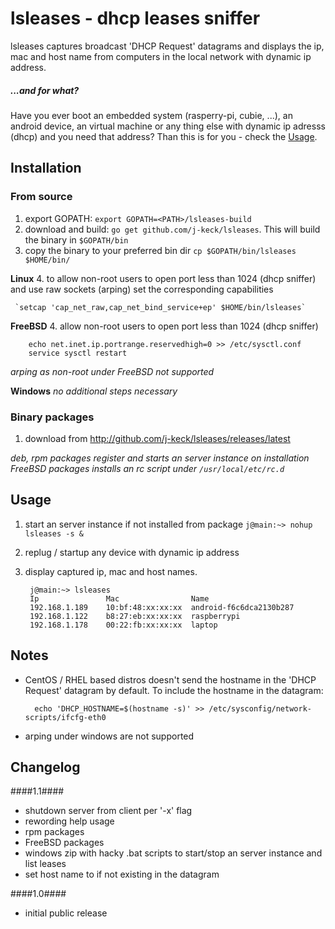 # lsleases - dhcp leases sniffer
lsleases captures broadcast 'DHCP Request' datagrams and displays the ip, mac and host name from computers in the local network with dynamic ip address.


  
##### ...and for what? #####
Have you ever boot an embedded system (rasperry-pi, cubie, ...), an android device, an virtual machine or any thing else with dynamic ip adresss (dhcp) and you need that address? Than this is for you - check the [Usage](#usage).



## Installation

### From source

  1. export GOPATH: `export GOPATH=<PATH>/lsleases-build`
  2. download and build: `go get github.com/j-keck/lsleases`. This will build the binary in `$GOPATH/bin`
  3. copy the binary to your preferred bin dir `cp $GOPATH/bin/lsleases $HOME/bin/`

  **Linux**
  4. to allow non-root users to open port less than 1024 (dhcp sniffer) and use raw sockets (arping) set the corresponding capabilities
  
     `setcap 'cap_net_raw,cap_net_bind_service+ep' $HOME/bin/lsleases`

  **FreeBSD**
  4. allow non-root users to open port less than 1024 (dhcp sniffer)
  
        echo net.inet.ip.portrange.reservedhigh=0 >> /etc/sysctl.conf
        service sysctl restart

  *arping as non-root under FreeBSD not supported*  

  **Windows**
  *no additional steps necessary*


  
### Binary packages
  1. download from http://github.com/j-keck/lsleases/releases/latest

  *deb, rpm packages register and starts an server instance on installation*
  *FreeBSD packages installs an rc script under `/usr/local/etc/rc.d`*

  
## Usage

1. start an server instance if not installed from package `j@main:~> nohup lsleases -s &`
2. replug / startup any device with dynamic ip address
3. display captured ip, mac and host names. 

        j@main:~> lsleases
        Ip               Mac                Name
        192.168.1.189    10:bf:48:xx:xx:xx  android-f6c6dca2130b287
        192.168.1.122    b8:27:eb:xx:xx:xx  raspberrypi
        192.168.1.178    00:22:fb:xx:xx:xx  laptop


## Notes

- CentOS / RHEL based distros doesn't send the hostname in the 'DHCP Request' datagram by default.
  To include the hostname in the datagram:

        echo 'DHCP_HOSTNAME=$(hostname -s)' >> /etc/sysconfig/network-scripts/ifcfg-eth0

- arping under windows are not supported
 

## Changelog

####1.1####
- shutdown server from client per '-x' flag
- rewording help usage
- rpm packages
- FreeBSD packages
- windows zip with hacky .bat scripts to start/stop an server instance and list leases
- set host name to <UNKNOW> if not existing in the datagram
  
####1.0####
- initial public release
